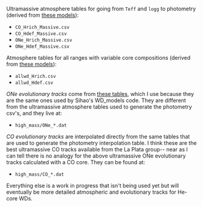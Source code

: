 Ultramassive atmosphere tables for going from `Teff` and `logg` to photometry (derived from [these models](http://evolgroup.fcaglp.unlp.edu.ar/TRACKS/UMall.html)):
* `CO_Hrich_Massive.csv`
* `CO_Hdef_Massive.csv`
* `ONe_Hrich_Massive.csv`
* `ONe_Hdef_Massive.csv`

Atmosphere tables for all ranges with variable core compositions (derived from [these models](http://evolgroup.fcaglp.unlp.edu.ar/TRACKS/newtables.html)):
* `allwd_Hrich.csv`
* `allwd_Hdef.csv`

*ONe evolutionary tracks* come from [these tables](http://evolgroup.fcaglp.unlp.edu.ar/TRACKS/ultramassive.html), which I use because they are the same ones used by Sihao's WD_models code. They are different from the ultramassive atmosphere tables used to generate the photometry csv's, and they live at:
* `high_mass/ONe_*.dat`

*CO evolutionary tracks* are interpolated directly from the same tables that are used to generate the photometry interpolation table. I think these are the best ultramassive CO tracks available from the La Plata group-- near as I can tell there is no analogy for the above ultramassive ONe evolutionary tracks calculated with a CO core. They can be found at:
* `high_mass/CO_*.dat` 

Everything else is a work in progress that isn't being used yet but will eventually be more detailed atmospheric and evolutionary tracks for He-core WDs.